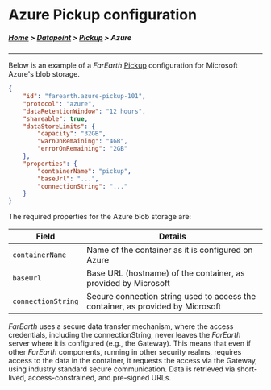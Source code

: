 # Azure Pickup configuration

##### [Home](../../README.md) > [Datapoint](../datapoint.md) > [Pickup](pickups.md) > Azure
---

Below is an example of a *FarEarth* [Pickup](pickups.md) configuration for Microsoft Azure's blob storage.

```json
{
    "id": "farearth.azure-pickup-101",
    "protocol": "azure",
    "dataRetentionWindow": "12 hours",
    "shareable": true,
    "dataStoreLimits": {
        "capacity": "32GB",
        "warnOnRemaining": "4GB",
        "errorOnRemaining": "2GB"
    },   
    "properties": {
        "containerName": "pickup",
        "baseUrl": "...",
        "connectionString": "..."
    }
}
```
The required properties for the Azure blob storage are:

| Field | Details |
|-------|---------|
| `containerName` | Name of the container as it is configured on Azure |
| `baseUrl`    | Base URL (hostname) of the container, as provided by Microsoft |
| `connectionString`  | Secure connection string used to access the container, as provided by Microsoft |

*FarEarth* uses a secure data transfer mechanism, where the access credentials, including the connectionString, never leaves the *FarEarth* server where it is configured (e.g., the Gateway). This means that even if other *FarEarth* components, running in other security realms, requires access to the data in the container, it requests the access via the Gateway, using industry standard secure communication. Data is retrieved via short-lived, access-constrained, and pre-signed URLs.
